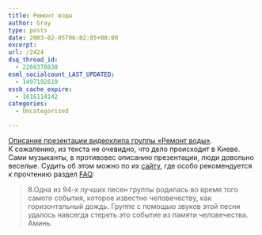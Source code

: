 ```yaml
---
title: Ремонт воды
author: Gray
type: posts
date: 2003-02-05T06:02:05+00:00
excerpt:
url: /2424
dsq_thread_id:
  - 2260378838
esml_socialcount_LAST_UPDATED:
  - 1497192619
essb_cache_expire:
  - 1616114142
categories:
  - Uncategorized

---
```








<a href="http://www.sostav.ru/level2/index.php?razdel=news&#038;tnews=05.02.2003/gl35.html&#038;name=main" target="_blank">Описание презентации видеоклипа группы &laquo;Ремонт воды&raquo;</a>. К&nbsp;сожалению, из текста не очевидно, что дело происходит в&nbsp;Киеве.  
Сами музыканты, в&nbsp;противовес описанию презентации, люди довольно веселые. Судить об этом можно по их <a href="http://www.remontvody.com/" target="_blank">сайту</a>, где особо рекомендуется к&nbsp;прочтению раздел <a href="http://www.remontvody.com/faq.html" target="_blank">FAQ</a>:

> 8.Одна из <nobr>94-х</nobr> лучших песен группы родилась во время того самого события, которое известно человечеству, как горизонтальный дождь. Группе с&nbsp;помощью звуков этой песни удалось навсегда стереть это событие из памяти человечества. Аминь.